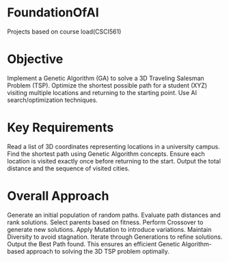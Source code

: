 # FoundationOfAI
Projects based on course load(CSCI561)

# Objective
Implement a Genetic Algorithm (GA) to solve a 3D Traveling Salesman Problem (TSP).
Optimize the shortest possible path for a student (XYZ) visiting multiple locations and returning to the starting point.
Use AI search/optimization techniques.
# Key Requirements
Read a list of 3D coordinates representing locations in a university campus.
Find the shortest path using Genetic Algorithm concepts.
Ensure each location is visited exactly once before returning to the start.
Output the total distance and the sequence of visited cities.

# Overall Approach
Generate an initial population of random paths.
Evaluate path distances and rank solutions.
Select parents based on fitness.
Perform Crossover to generate new solutions.
Apply Mutation to introduce variations.
Maintain Diversity to avoid stagnation.
Iterate through Generations to refine solutions.
Output the Best Path found.
This ensures an efficient Genetic Algorithm-based approach to solving the 3D TSP problem optimally.
